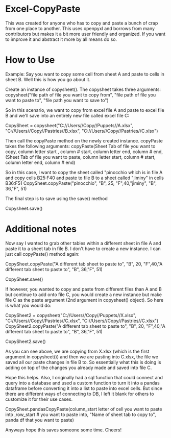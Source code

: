 # Excel-CopyPaste
This was created for anyone who has to copy and paste a bunch of crap from one place to another. This uses openpyxl and borrows from many contributors but makes it a bit more user friendly and organized. If you want to improve it and abstract it more by all means do so. 

# How to Use 

Example:
Say you want to copy some cell from sheet A and paste to cells in sheet B. Well this is how you go about it. 

Create an instance of copysheet(). 
The copysheet takes three arguments: copysheet("file path of file you want to copy from", "file path of file you want to paste to", "file path you want to save to")

So in this scenario, we want to copy from excel file A and paste to excel file B and we'll save into an entirely new file called excel file C: 

CopySheet = copysheet("C://Users//Copy//Puppets//A.xlsx", "C://Users//Copy//Pastries//B.xlsx", "C://Users//Copy//Pastries//C.xlsx")

Then call the copyPaste method on the newly created instance. 
copyPaste takes the following arguments: copyPaste(Sheet Tab of file you want to copy, column letter start , column # start, column letter end, column # end, 
                                                  (Sheet Tab of file you want to paste, column letter start, column # start, column letter end, column # end)

So in this case, I want to copy the sheet called "pinocchio which is in file A and copy cells B25:F40 and paste to file B to a sheet called "jiminy" in cells B36:F51
CopySheet.copyPaste("pinocchio", "B", 25, "F",40,"jiminy", "B", 36,"F", 51)

The final step is to save using the save() method 

Copysheet.save()

# Additional notes

Now say I wanted to grab other tables within a different sheet in file A and paste it to a sheet tab in file B. 
I don't have to create a new instance. I can just call copyPaste() method again: 

CopySheet.copyPaste("A different tab sheet to paste to", "B", 20, "F",40,"A different tab sheet to paste to", "B", 36,"F", 51)

CopySheet.save()

If however, you wanted to copy and paste from different files than A and B but continue to add onto file C, you would create a new instance but make file C as the paste 
argument (2nd argument in copysheet() object). So here is what you would do: 

CopySheet2 = copysheet("C://Users//Copy//Puppets//X.xlsx", "C://Users//Copy//Pastries//C.xlsx", "C://Users//Copy//Pastries//C.xlsx")
CopySheet2.copyPaste("A different tab sheet to paste to", "B", 20, "F",40,"A different tab sheet to paste to", "B", 36,"F", 51)

CopySheet2.save()

As you can see above, we are copying from X.xlsx (which is the first argument in copysheet()) and then we are pasting into C.xlsx, the file we saved all our paste
changes in file B to. So essentially what this is doing is adding on top of the changes you already made and saved into file C. 

Hope this helps. Also, I originally had a sql function that could connect and query into a database and used a custom function to turn it into a pandas dataframe before 
converting it into a list to paste into excel cells. But since there are different ways of connecting to DB, I left it blank for others to customize it for their use 
cases.


CopySheet.pandasCopyPaste(column_start letter of cell you want to paste into ,row_start # you want to paste into, "Name of sheet tab to copy to", panda df that you want to paste)

Anyways hope this saves someone some time. Cheers! 
